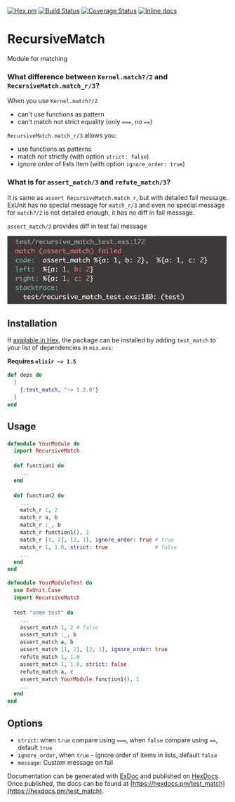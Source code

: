 
[![Hex.pm](https://img.shields.io/hexpm/v/test_match.svg)](https://hex.pm/packages/test_match)
[![Build Status](https://travis-ci.org/Apelsinka223/test_match.svg?branch=master)](https://travis-ci.org/Apelsinka223/test_match)
[![Coverage Status](https://coveralls.io/repos/github/Apelsinka223/test_match/badge.svg?branch=master)](https://coveralls.io/github/Apelsinka223/test_match?branch=master)
[![Inline docs](http://inch-ci.org/github/Apelsinka223/test_match.svg?branch=master)](http://inch-ci.org/github/Apelsinka223/test_match)

# RecursiveMatch

Module for matching

### What difference between `Kernel.match?/2` and `RecursiveMatch.match_r/3`?
When you use `Kernel.match?/2`
* can't use functions as pattern
* can't match not strict equality (only `===`, no `==`)

`RecursiveMatch.match_r/3` allows you:
* use functions as patterns
* match not strictly (with option `strict: false`)
* ignore order of lists item (with option `ignore_order: true`)

### What is for `assert_match/3` and `refute_match/3`?
It is same as `assert RecursiveMatch.match_r`, but with detailed fail message.   
ExUnit has no special message for `match_r/3` and even no special message for `match?/2` is not detailed enough, it has no diff in fail message.

`assert_match/3` provides diff in test fail message


<img src="/images/screenshot.png?raw=true" width="500" height="155">

## Installation

If [available in Hex](https://hex.pm/docs/publish), the package can be installed
by adding `test_match` to your list of dependencies in `mix.exs`:

**Requires `elixir ~> 1.5`**

```elixir
def deps do
  [
    {:test_match, "~> 1.2.0"}
  ]
end
```

## Usage
```elixir
defmodule YourModule do
  import RecursiveMatch

  def function1 do
    ...
  end
  
  def function2 do
    ...
    match_r 1, 2 
    match_r a, b
    match_r :_, b
    match_r function1(), 1
    match_r [1, 2], [2, 1], ignore_order: true # true
    match_r 1, 1.0, strict: true               # false
    ...
  end
end

```

```elixir
defmodule YourModuleTest do
  use ExUnit.Case
  import RecursiveMatch

  test "some test" do
    ...
    assert_match 1, 2 # false
    assert_match :_, b
    assert_match a, b
    assert_match [1, 2], [2, 1], ignore_order: true
    refute_match 1, 1.0
    assert_match 1, 1.0, strict: false          
    refute_match a, c
    assert_match YourModule.function1(), 1
    ...
  end
end

```
 ## Options
   * `strict`: when `true` compare using `===`, when `false` compare using `==`, default `true`
   * `ignore_order`,  when `true` - ignore order of items in lists, default `false`
   * `message`: Custom message on fail

Documentation can be generated with [ExDoc](https://github.com/elixir-lang/ex_doc)
and published on [HexDocs](https://hexdocs.pm). Once published, the docs can
be found at [https://hexdocs.pm/test_match](https://hexdocs.pm/test_match).

